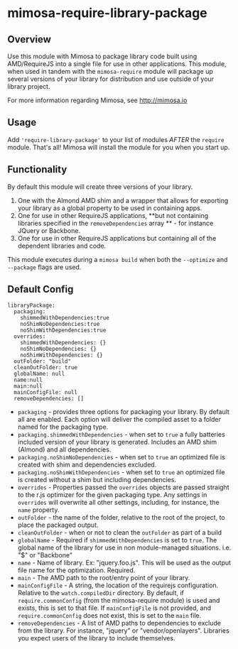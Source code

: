 mimosa-require-library-package
===========

## Overview

Use this module with Mimosa to package library code built using AMD/RequireJS into a single file for use in other applications.  This module, when used in tandem with the `mimosa-require` module will package up several versions of your library for distribution and use outside of your library project.

For more information regarding Mimosa, see http://mimosa.io

## Usage

Add `'require-library-package'` to your list of modules _AFTER_ the `require` module.  That's all!  Mimosa will install the module for you when you start up.

## Functionality

By default this module will create three versions of your library.

1. One with the Almond AMD shim and a wrapper that allows for exporting your library as a global property to be used in containing apps.
2. One for use in other RequireJS applications, **but not containing libraries specified in the `removeDependencies` array ** - for instance JQuery or Backbone.
3. One for use in other RequireJS applications but containing all of the dependent libraries and code.

This module executes during a `mimosa build` when both the `--optimize` and `--package` flags are used.

## Default Config

```
libraryPackage:
  packaging:
    shimmedWithDependencies:true
    noShimNoDependencies:true
    noShimWithDependencies:true
  overrides:
    shimmedWithDependencies: {}
    noShimNoDependencies: {}
    noShimWithDependencies: {}
  outFolder: "build"
  cleanOutFolder: true
  globalName: null
  name:null
  main:null
  mainConfigFile: null
  removeDependencies: []
```

- `packaging` - provides three options for packaging your library. By default all are enabled. Each option will deliver the compiled asset to a folder named for the packaging type.
- `packaging.shimmedWithDependencies` - when set to `true` a fully batteries included version of your library is generated. Includes an AMD shim (Almond) and all dependencies.
- `packaging.noShimNoDependencies` - when set to `true` an optimized file is created with shim and dependencies excluded.
- `packaging.noShimWithDependencies` - when set to `true` an optimized file is created without a shim but including dependencies.
- `overrides` - Properties passed the `overrides` objects are passed straight to the r.js optimizer for the given packaging type. Any settings in `overrides` will overwrite all other settings, including, for instance, the `name` property.
- `outFolder` - the name of the folder, relative to the root of the project, to place the packaged output.
- `cleanOutFolder` - when or not to clean the `outFolder` as part of a build
- `globalName` - Required if `shimmedWithDependencies` is set to `true`. The global name of the library for use in non module-managed situations. i.e. "$" or "Backbone"
- `name` - Name of library. Ex: "jquery.foo.js". This will be used as the output file name for the optimization.  Required.
- `main` - The AMD path to the root/entry point of your library.
- `mainConfigFile` - A string, the location of the requirejs configuration. Relative to the `watch.compiledDir` directory. By default, if `require.commonConfig` (from the mimosa-require module) is used and exists, this is set to that file. If `mainConfigFile` is not provided, and `require.commonConfig` does not exist, this is set to the `main` file.
- `removeDependencies` - A list of AMD paths to dependencies to exclude from the library. For instance, "jquery" or "vendor/openlayers". Libraries you expect users of the library to include themselves.